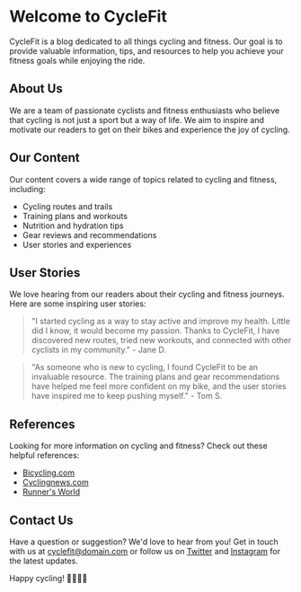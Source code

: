 <!--
Write me content for website with wallpaper which alt text is:

"A colorful graphic of a bicycle for a cycling or fitness blog"

The name/title of the page should not be 1:1 copy of the alt text but rather a real content of the website which is using this wallpaper.

- Use markdown format
- Start with the heading
- The content should look like a real website
- Include real sections like references, contact, user stories, etc. use things relevant to the page purpose.
- Feel free to use structure like headings, bullets, numbering, blockquotes, paragraphs, horizontal lines, etc.
- You can use formatting like bold or _italic_
- You can include UTF-8 emojis
- Links should be only #hash anchors (and you can refer to the document itself)
- Do not include images
-->

<!--font:The font that best fits the CycleFit website is Montserrat-->

# Welcome to CycleFit

CycleFit is a blog dedicated to all things cycling and fitness. Our goal is to provide valuable information, tips, and resources to help you achieve your fitness goals while enjoying the ride.

## About Us

We are a team of passionate cyclists and fitness enthusiasts who believe that cycling is not just a sport but a way of life. We aim to inspire and motivate our readers to get on their bikes and experience the joy of cycling.

## Our Content

Our content covers a wide range of topics related to cycling and fitness, including:

-   Cycling routes and trails
-   Training plans and workouts
-   Nutrition and hydration tips
-   Gear reviews and recommendations
-   User stories and experiences

## User Stories

We love hearing from our readers about their cycling and fitness journeys. Here are some inspiring user stories:

> "I started cycling as a way to stay active and improve my health. Little did I know, it would become my passion. Thanks to CycleFit, I have discovered new routes, tried new workouts, and connected with other cyclists in my community." - Jane D.

> "As someone who is new to cycling, I found CycleFit to be an invaluable resource. The training plans and gear recommendations have helped me feel more confident on my bike, and the user stories have inspired me to keep pushing myself." - Tom S.

## References

Looking for more information on cycling and fitness? Check out these helpful references:

-   [Bicycling.com](#)
-   [Cyclingnews.com](#)
-   [Runner's World](#)

## Contact Us

Have a question or suggestion? We'd love to hear from you! Get in touch with us at cyclefit@domain.com or follow us on [Twitter](#) and [Instagram](#) for the latest updates.

Happy cycling! 🚴‍♀️🚴‍♂️
